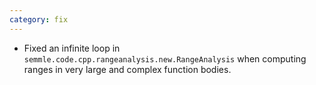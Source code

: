 ```yaml
---
category: fix
---
```

* Fixed an infinite loop in `semmle.code.cpp.rangeanalysis.new.RangeAnalysis` when computing ranges in very large and complex function bodies.